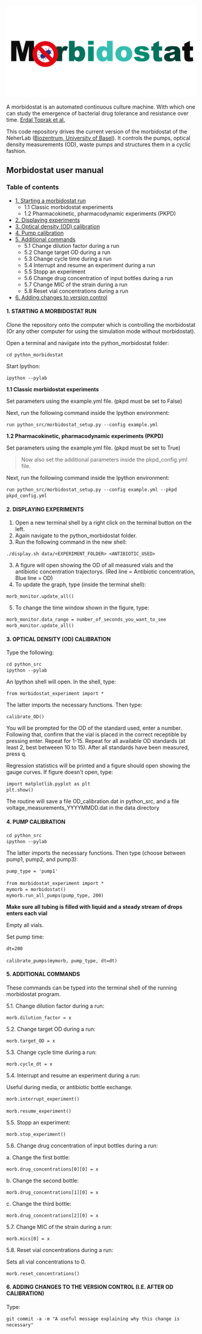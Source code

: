 <p align="center"><img src="misc/Element 2.png" alt="Morbidostat" width="600"></p>

A morbidostat is an automated continuous culture machine. With which one can study the emergence of bacterial drug tolerance and resistance over time. [Erdal Toprak et al.](https://www.ncbi.nlm.nih.gov/pmc/articles/PMC3708598/)

This code repository drives the current version of the morbidostat of the NeherLab ([Biozentrum, University of Basel](https://www.biozentrum.unibas.ch/research/research-groups/research-groups-a-z/overview/unit/research-group-richard-neher)). It controls the pumps, optical density measurements (OD), waste pumps and structures them in a cyclic fashion.

## Morbidostat user manual

### Table of contents
* [1. Starting a morbidostat run](#1-starting-a-morbidostat-run)
    * 1.1 Classic morbidostat experiments
    * 1.2 Pharmacokinetic, pharmacodynamic experiments (PKPD)
* [2. Displaying experiments](#2-displaying-experiments)
* [3. Optical density (OD) calibration](#3-optical-density-od-calibration)
* [4. Pump calibration](#4-pump-calibration)
* [5. Additional commands](#5-additional-commands)
    * 5.1 Change dilution factor during a run
    * 5.2 Change target OD during a run
    * 5.3 Change cycle time during a run
    * 5.4 Interrupt and resume an experiment during a run
    * 5.5 Stopp an experiment
    * 5.6 Change drug concentration of input bottles during a run
    * 5.7 Change MIC of the strain during a run
    * 5.8 Reset vial concentrations during a run
* [6. Adding changes to version control](#6-adding-changes-to-the-version-control-ie-after-od-calibration)


#### 1. STARTING A MORBIDOSTAT RUN

Clone the repository onto the computer which is controlling the morbidostat (Or any other computer for using the simulation mode without morbidostat).

Open a terminal and navigate into the python_morbidostat folder:
```
cd python_morbidostat
```

Start Ipython:
```
ipython --pylab
```

**1.1 Classic morbidostat experiments**

Set parameters using the example.yml file. (pkpd must be set to False)

Next, run the following command inside the Ipython environment:
```
run python_src/morbidostat_setup.py --config example.yml
```

**1.2 Pharmacokinetic, pharmacodynamic experiments (PKPD)**

Set parameters using the example.yml file. (pkpd must be set to True)

> Now also set the additional parameters inside the pkpd_config.yml file.

Next, run the following command inside the Ipython environment:
```
run python_src/morbidostat_setup.py --config example.yml --pkpd pkpd_config.yml
```

#### 2. DISPLAYING EXPERIMENTS

1. Open a new terminal shell by a right click on the terminal button on the left.
2. Again navigate to the python_morbidostat folder.
2. Run the following command in the new shell:
```
./display.sh data/<EXPERIMENT_FOLDER> <ANTIBIOTIC_USED>
```
3. A figure will open showing the OD of all measured vials and the antibiotic concentration trajectorys. (Red line = Antibiotic concentration, Blue line = OD)
4. To update the graph, type (inside the terminal shell):
```
morb_monitor.update_all()
```
5. To change the time window shown in the figure, type:
```
morb_monitor.data_range = number_of_seconds_you_want_to_see
morb_monitor.update_all()
```
#### 3. OPTICAL DENSITY (OD) CALIBRATION

Type the following:
```
cd python_src
ipython --pylab
```

An Ipython shell will open.
In the shell, type:
```
from morbidostat_experiment import *
```
The latter imports the necessary functions.
Then type:
```
calibrate_OD()
```
You will be prompted for the OD of the standard used, enter a number.
Following that, confirm that the vial is placed in the correct receptible by pressing enter.
Repeat for 1-15.
Repeat for all available OD standards (at least 2, best betweeen 10 to 15).
After all standards have been measured, press q.

Regression statistics will be printed and a figure should open showing the gauge curves.
If figure doesn't open, type:
```
import matplotlib.pyplot as plt
plt.show()
```
The routine will save a file OD_calibration.dat in python_src,
and a file voltage_measurements_YYYYMMDD.dat in the data directory

#### 4. PUMP CALIBRATION
```
cd python_src
ipython --pylab
```

The latter imports the necessary functions.
Then type (choose between pump1, pump2, and pump3):
```
pump_type = 'pump1'

from morbidostat_experiment import *
mymorb = morbidostat()
mymorb.run_all_pumps(pump_type, 200)
```
**Make sure all tubing is filled with liquid and a steady stream of drops enters each vial**

Empty all vials.

Set pump time:
```
dt=200

calibrate_pumps(mymorb, pump_type, dt=dt)
```
#### 5. ADDITIONAL COMMANDS
These commands can be typed into the terminal shell of the running morbidostat program.

5.1. Change dilution factor during a run:
```
morb.dilution_factor = x
```

5.2. Change target OD during a run:
```
morb.target_OD = x
```

5.3. Change cycle time during a run:
```
morb.cycle_dt = x
```

5.4. Interrupt and resume an experiment during a run:

Useful during media, or antibiotic bottle exchange.

```
morb.interrupt_experiment()

morb.resume_experiment()
```

5.5. Stopp an experiment:
```
morb.stop_experiment()
```

5.6. Change drug concentration of input bottles during a run:

a. Change the first bottle:
```
morb.drug_concentrations[0][0] = x
```

b. Change the second bottle:
```
morb.drug_concentrations[1][0] = x
```

c. Change the third bottle:
```
morb.drug_concentrations[2][0] = x
```

5.7. Change MIC of the strain during a run:
```
morb.mics[0] = x
```

5.8. Reset vial concentrations during a run:

Sets all vial concentrations to 0.

```
morb.reset_concentrations()
```

#### 6. ADDING CHANGES TO THE VERSION CONTROL (I.E. AFTER OD CALIBRATION)

Type:

```
git commit -a -m "A useful message explaining why this change is necessary"
```

